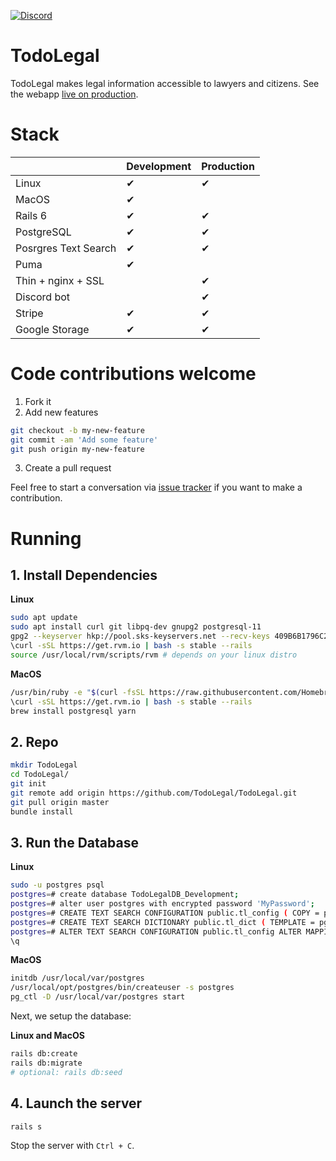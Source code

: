 [![Discord](https://img.shields.io/discord/600740585887760385.svg?label=Discord&logo=discord&color=7289DA&labelColor=2C2F33)](https://discord.todolegal.app)

# TodoLegal

TodoLegal makes legal information accessible to lawyers and citizens. See the webapp [live on production](https://todolegal.app/).

# Stack

|  | Development | Production |
|----------|------------ |------------ |
| Linux                | ✔ | ✔ |
| MacOS                | ✔ |   |
| Rails 6              | ✔ | ✔ |
| PostgreSQL           | ✔ | ✔ |
| Posrgres Text Search | ✔ | ✔ |
| Puma                 | ✔ |   |
| Thin + nginx + SSL   |   | ✔ |
| Discord bot          |   | ✔ |
| Stripe               | ✔ | ✔ |
| Google Storage       | ✔ | ✔ |

# Code contributions welcome

1. Fork it
2. Add new features
```bash
git checkout -b my-new-feature
git commit -am 'Add some feature'
git push origin my-new-feature
```
3. Create a pull request

Feel free to start a conversation via [issue tracker](https://github.com/TodoLegal/TodoLegal/issues) if you want to make a contribution.

# Running

## 1. Install Dependencies

**Linux**
```bash
sudo apt update
sudo apt install curl git libpq-dev gnupg2 postgresql-11
gpg2 --keyserver hkp://pool.sks-keyservers.net --recv-keys 409B6B1796C275462A1703113804BB82D39DC0E3 7D2BAF1CF37B13E2069D6956105BD0E739499BDB
\curl -sSL https://get.rvm.io | bash -s stable --rails
source /usr/local/rvm/scripts/rvm # depends on your linux distro
```

**MacOS**
```bash
/usr/bin/ruby -e "$(curl -fsSL https://raw.githubusercontent.com/Homebrew/install/master/install)"
\curl -sSL https://get.rvm.io | bash -s stable --rails
brew install postgresql yarn
```

## 2. Repo

```bash
mkdir TodoLegal
cd TodoLegal/
git init
git remote add origin https://github.com/TodoLegal/TodoLegal.git
git pull origin master
bundle install
```

## 3. Run the Database

**Linux**
```bash
sudo -u postgres psql
postgres=# create database TodoLegalDB_Development;
postgres=# alter user postgres with encrypted password 'MyPassword';
postgres=# CREATE TEXT SEARCH CONFIGURATION public.tl_config ( COPY = pg_catalog.spanish );
postgres=# CREATE TEXT SEARCH DICTIONARY public.tl_dict ( TEMPLATE = pg_catalog.simple, STOPWORDS = russian);
postgres=# ALTER TEXT SEARCH CONFIGURATION public.tl_config ALTER MAPPING FOR asciiword, asciihword, hword_asciipart, hword, hword_part, word WITH tl_dict;
\q
```

**MacOS**
```bash
initdb /usr/local/var/postgres
/usr/local/opt/postgres/bin/createuser -s postgres
pg_ctl -D /usr/local/var/postgres start
```

Next, we setup the database:

**Linux and MacOS**
```bash
rails db:create
rails db:migrate
# optional: rails db:seed
```


## 4. Launch the server

```bash
rails s
```

Stop the server with `Ctrl + C`.
